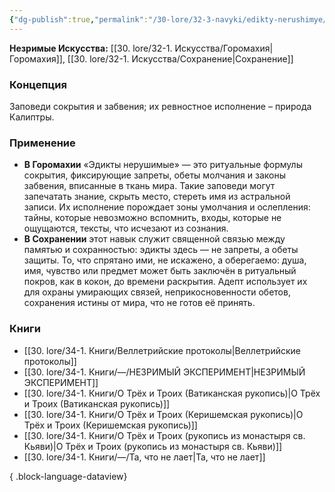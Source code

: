 ```yaml
---
{"dg-publish":true,"permalink":"/30-lore/32-3-navyki/edikty-nerushimye/","tags":["незримое/навык"]}
---
```


**Незримые Искусства:** [[30. lore/32-1. Искусства/Горомахия\|Горомахия]], [[30. lore/32-1. Искусства/Сохранение\|Сохранение]]
### Концепция
Заповеди сокрытия и забвения; их ревностное исполнение – природа Калиптры.
### Применение
- **В Горомахии** «Эдикты нерушимые» — это ритуальные формулы сокрытия, фиксирующие запреты, обеты молчания и законы забвения, вписанные в ткань мира. Такие заповеди могут запечатать знание, скрыть место, стереть имя из астральной записи. Их исполнение порождает зоны умолчания и ослепления: тайны, которые невозможно вспомнить, входы, которые не ощущаются, тексты, что исчезают из сознания.
- **В Сохранении** этот навык служит священной связью между памятью и сохранностью: эдикты здесь — не запреты, а обеты защиты. То, что спрятано ими, не искажено, а оберегаемо: душа, имя, чувство или предмет может быть заключён в ритуальный покров, как в кокон, до времени раскрытия. Адепт использует их для охраны умирающих связей, неприкосновенности обетов, сохранения истины от мира, что не готов её принять.
### Книги
- [[30. lore/34-1. Книги/Веллетрийские протоколы\|Веллетрийские протоколы]]
- [[30. lore/34-1. Книги/—/НЕЗРИМЫЙ ЭКСПЕРИМЕНТ\|НЕЗРИМЫЙ ЭКСПЕРИМЕНТ]]
- [[30. lore/34-1. Книги/О Трёх и Троих (Ватиканская рукопись)\|О Трёх и Троих (Ватиканская рукопись)]]
- [[30. lore/34-1. Книги/О Трёх и Троих (Керишемская рукопись)\|О Трёх и Троих (Керишемская рукопись)]]
- [[30. lore/34-1. Книги/О Трёх и Троих (рукопись из монастыря св. Кьяви)\|О Трёх и Троих (рукопись из монастыря св. Кьяви)]]
- [[30. lore/34-1. Книги/—/Та, что не лает\|Та, что не лает]]

{ .block-language-dataview}

